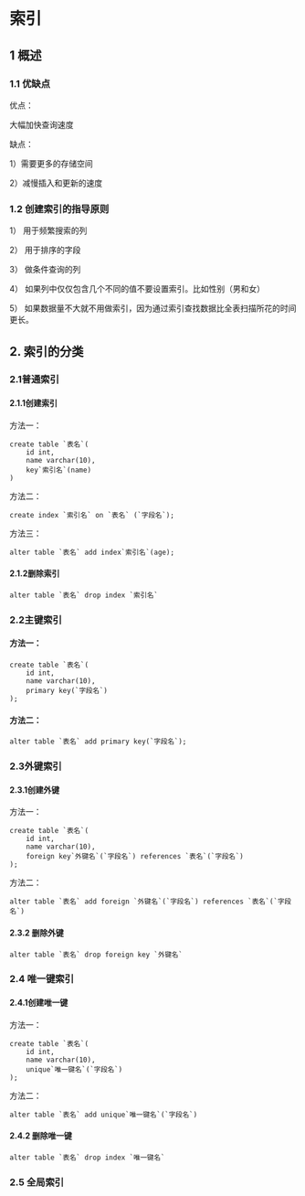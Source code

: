 # 索引

## 1 概述

### 1.1 优缺点

优点：

大幅加快查询速度

缺点：

1）需要更多的存储空间

2）减慢插入和更新的速度

### 1.2 创建索引的指导原则

1） 用于频繁搜索的列

2） 用于排序的字段

3） 做条件查询的列

4） 如果列中仅仅包含几个不同的值不要设置索引。比如性别（男和女）

5） 如果数据量不大就不用做索引，因为通过索引查找数据比全表扫描所花的时间更长。



## 2. 索引的分类

### 2.1普通索引

#### 2.1.1创建索引

方法一：

```mysql
create table `表名`(
	id int,
    name varchar(10),
    key`索引名`(name)
)
```

方法二：

```mysql
create index `索引名` on `表名` (`字段名`);
```

方法三：

```mysql
alter table `表名` add index`索引名`(age);
```

#### 2.1.2删除索引

```mysql
alter table `表名` drop index `索引名`
```



### 2.2主键索引

#### 方法一：

```mysql
create table `表名`(
	id int,
    name varchar(10),
    primary key(`字段名`)
);
```



#### 方法二：

```mysql
alter table `表名` add primary key(`字段名`);
```



### 2.3外键索引

#### 2.3.1创建外键

方法一：

```mysql
create table `表名`(
	id int,
    name varchar(10),
    foreign key`外键名`(`字段名`) references `表名`(`字段名`)
);
```

方法二：

```mysql
alter table `表名` add foreign `外键名`(`字段名`) references `表名`(`字段名`)
```

#### 2.3.2 删除外键

```mysql
alter table `表名` drop foreign key `外键名`
```



### 2.4 唯一键索引

#### 2.4.1创建唯一键

方法一：

```mysql
create table `表名`(
    id int, 
    name varchar(10),
    unique`唯一键名`(`字段名`)
);
```

方法二：

```mysql
alter table `表名` add unique`唯一键名`(`字段名`)
```



#### 2.4.2 删除唯一键

```mysql
alter table `表名` drop index `唯一键名`
```



###  2.5 全局索引


















